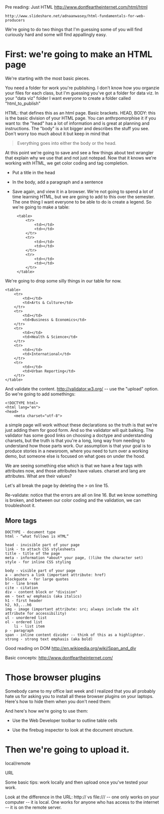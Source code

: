 Pre reading:
    Just HTML http://www.dontfeartheinternet.com/html/html

    http://www.slideshare.net/adnaanwasey/html-fundamentals-for-web-producers

We're going to do two things that I'm guessing some of you will find curiously hard and some will find appallingly easy.

# First: we're going to make an HTML page
We're starting with the most basic pieces. 

You need a folder for work you're publishing. I don't know how you organzie your files for each class, but I'm guessing you've got a folder for data viz. In your "data viz" folder I want everyone to create a folder called "html_to_publish"

HTML: that defines this as an html page. Basic brackets. 
HEAD, BODY: this is the basic division of your HTML page. You can anthrpomorphise it if you want to: the "head" has a lot of information and is great at planning and instructions. The "body" is a lot bigger and describes the stuff you see. Don't worry too much about it but keep in mind that

> Everything goes into either the body or the head.

At this point we're going to save and see a few things about text wrangler that explain why we use that and not just notepad. Now that it knows we're working with HTML, we get color coding and tag completion. 

+ Put a title in the head

+ In the body, add a paragraph and a sentence

+ Save again, and view it in a browser. We're not going to spend a lot of time learning HTML, but we are going to add to this over the semester. The one thing I want everyone to be able to do  is create a legend. So we're going to make a table:
    
        <table>
            <tr>
                <td></td>
                <td></td>
            </tr>
            <tr>
                <td></td>
                <td></td>
            </tr>
            <tr>
                <td></td>
                <td></td>
            </tr>
        </table>
    
We're going to drop some silly things in our table for now. 

    <table>
        <tr>
            <td></td>
            <td>Arts & Culture</td>
        </tr>
        <tr>
            <td></td>
            <td>Business & Economics</td>
        </tr>
        <tr>
            <td></td>
            <td>Health & Science</td>
        </tr>
        <tr>
            <td></td>
            <td>International</td>
        </tr>
        <tr>
            <td></td>
            <td>Urban Reporting</td>
        </tr>
    </table>
    
And validate the content. http://validator.w3.org/ -- use the "upload" option. So we're going to add somethings:

    <!DOCTYPE html>
    <html lang="en">
    <head>
        <meta charset="utf-8">     

a simple page will work without these declarations so the truth is that we're just adding them for good form. And so the validator will quit balking. The validator has some good links on choosing a doctype and understanding charsets, but the truth is that you're a long, long way from needing to understand how those parts work. Our assumption is that your goal is to produce stories in a newsroom, where you need to turn over a working demo, but someone else is focused on what goes on under the hood. 

We are seeing something else which is that we have a few tags with attributes now, and those attributes have values. charset and lang are attributes. What are their values?

Let's all break the page by deleting the > on line 15. 

Re-validate: notice that the errors are all on line 16. But we know something is broken, and between our color coding and the validation, we can troubleshoot it. 

## More tags

    DOCTYPE - document type
    html - “what follows is HTML”

    head - invisible part of your page
    link - to attach CSS stylesheets    
    title - title of the page
    meta - information *about* your page, ()like the character set)    
    style - for inline CSS styling
     
    body - visible part of your page
    a - anchors a link (important attribute: href)
    blockquote - for large quotes
    br - line break
    cite - citation
    div - content block or "division"
    em - text w/ emphasis (aka italics)
    h1 - first header
    h2, h3,...h6
    img - image (important attribute: src; always include the alt attribute for accessibility)
    ul - unordered list
    ol - ordered list
        li - list item
    p - paragraph
    span - inline content divider -- think of this as a highlighter. 
    strong - strong text emphasis (aka bold)

Good reading on DOM http://en.wikipedia.org/wiki/Span_and_div

Basic concepts: 
    http://www.dontfeartheinternet.com/

# Those browser plugins

Somebody came to my office last week and I realized that you all probably hate us for asking you to install all these browser plugins on your laptops. Here's how to hide them when you don't need them:

And here's how we're going to use them:

+ Use the Web Developer toolbar to outline table cells

+ Use the firebug inspector to look at the document structure. 


# Then we're going to upload it.

local/remote

URL

Some basic tips: work locally and then upload once you've tested your work.

Look at the difference in the URL: http:// vs file:/// -- one only works on your computer -- it is local. One works for anyone who has access to the internet -- it is on the remote server. 

